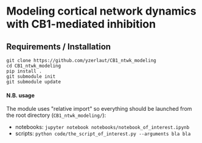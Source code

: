 # Modeling cortical network dynamics with CB1-mediated inhibition


## 

## Requirements / Installation

```
git clone https://github.com/yzerlaut/CB1_ntwk_modeling
cd CB1_ntwk_modeling
pip install .
git submodule init
git submodule update
```

#### N.B. usage

The module uses "relative import" so everything should be launched from the root directory (`CB1_ntwk_modeling/`):
- notebooks: `jupyter notebook notebooks/notebook_of_interest.ipynb`
- scripts: `python code/the_script_of_interest.py --arguments bla bla`

